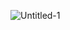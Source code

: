 ![Untitled-1](https://user-images.githubusercontent.com/50583276/81196522-584fd400-8fe9-11ea-8ddc-25b79a5584a1.jpg)

